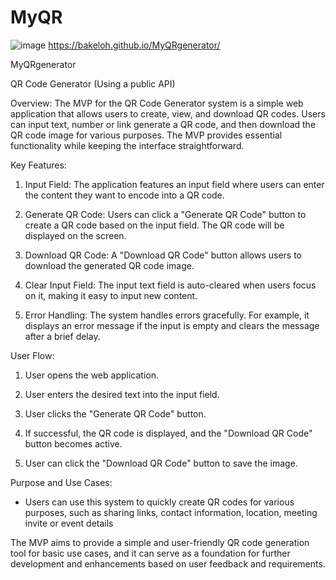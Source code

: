 # MyQR



![image](https://github.com/Bakeloh/MyQRgenerator/assets/45384444/a160be41-f7be-405b-aac1-2321a1768051)
https://bakeloh.github.io/MyQRgenerator/ 


MyQRgenerator




QR Code Generator (Using a public API)

Overview:
The MVP for the QR Code Generator system is a simple web application that allows users to create, view, and download QR codes. Users can input text, number or link generate a QR code, and then download the QR code image for various purposes. The MVP provides essential functionality while keeping the interface straightforward.

Key Features:

1. Input  Field: The application features an input  field where users can enter the content they want to encode into a QR code.

2. Generate QR Code: Users can click a "Generate QR Code" button to create a QR code based on the input field. The QR code will be displayed on the screen.

3. Download QR Code: A "Download QR Code" button allows users to download the generated QR code image.

4. Clear Input Field: The input text field is auto-cleared when users focus on it, making it easy to input new content.

5. Error Handling: The system handles errors gracefully. For example, it displays an error message if the input is empty and clears the message after a brief delay.

User Flow:

1. User opens the web application.

2. User enters the desired text into the input field.

3. User clicks the "Generate QR Code" button.

4. If successful, the QR code is displayed, and the "Download QR Code" button becomes active.

5. User can click the "Download QR Code" button to save the image.

Purpose and Use Cases:

- Users can use this system to quickly create QR codes for various purposes, such as sharing links, contact information, location, meeting invite or event details
  

The MVP aims to provide a simple and user-friendly QR code generation tool for basic use cases, and it can serve as a foundation for further development and enhancements based on user feedback and requirements.



